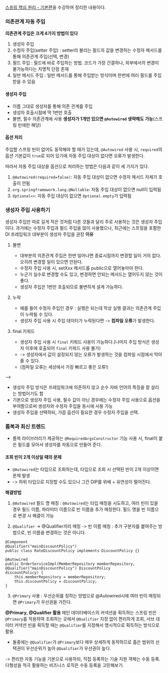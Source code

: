 [스프링 핵심 원리 - 기본편](https://www.inflearn.com/course/%EC%8A%A4%ED%94%84%EB%A7%81-%ED%95%B5%EC%8B%AC-%EC%9B%90%EB%A6%AC-%EA%B8%B0%EB%B3%B8%ED%8E%B8)을 수강하며 정리한 내용이다.


### 의존관계 자동 주입

**의존관계 주입은 크게 4가지 방법이 있다**
1. 생성자 주입
2. 수정자 주입(setter 주입)
: setter라 불리는 필드의 값을 변경하는 수정자 메서드를 통해 의존관계 주입(선택, 변경)
3. 필드 주입
: 필드에 바로 주입하는 방법. 코드가 가장 간결하나, 외부에서의 변경이 불가능하다는 치명적 단점 존재
4. 일반 메서드 주입
: 일반 메서드를 통해 주입받는 방식이며 한번에 여러 필드를 주입받을 수 있음

#### 생성자 주입
* 이름 그대로 생성자를 통해 의존 관계를 주입
* 생성자 호출시점에 딱 1번만 호출
* 불변, 필수 의존관계에 사용
**생성자가 1개만 있으면 ```@Autowired``` 생략해도 가능**(스프링 빈에만 해당)


#### 옵션 처리
주입할 스프링 빈이 없어도 동작해야 할 때가 있는데, ```@Autowired``` 사용 시, ```required```의 옵션 기본값이 ```true```로 되어 있기에 자동 주입 대상이 없다면 오류가 발생한다.

따라서 자동 주입 대상을 옵션으로 처리하는 방법은 다음과 같이 세 가지가 있다.
1. ```@Autowired(required=false)```: 자동 주입 대상이 없으면 수정자 메서드 자체가 호출이 안됨
2. ```org.springframework.lang.@Nullable```: 자동 주입 대상이 없으면 null이 입력됨
3. ```Optional<>```: 자동 주입 대상이 없으면 ```Optional.empty```가 입력됨


### 생성자 주입 사용하기

생성자 주입만 따로 길게 적은 것처럼 다른 것들과 달리 주로 사용하는 것은 생성자 주입이다.
과거에는 수정자 주입과 필드 주입을 많이 사용했으나, 최근에는 스프링을 포함한 DI 프레임워크 대부분이 생성자 주입을 권장
**이유**
1. 불변
    - 대부분의 의존관계 주입은 한번 일어나면 종료시점까지 변경할 일이 거의 없다. 오히려 변경할 일이 있으면 안된다.
    - 수정자 주입 사용 시, setXxx 메서드를 public으로 열어놓아야 한다.
    - 누군가 실수로 변경할 수도 있고, 변경하면 안되는 메서드는 열어두지 않는 것이 좋다.
    - 생성자 주입은 1번만 호출되므로 불변하게 설계 가능하다.

2. 누락
    - 예를 들어 수정자 주입인 경우 : 실행은 되는데 막상 실행 결과는 의존관계 주입이 누락될 수 있다.
    - 생성자 주입 사용 시 주입 데이터가 누락된다면 -> **컴파일 오류**가 발생한다. 

3. final 키워드
    - 생성자 주입 사용 시 ```final``` 키워드 사용이 가능하다.(나머지 주입 방식은 생성자 이후에 호출되어 ```final``` 키워드 사용 불가)
    - -> 생성자에서 값이 설정되지 않는 오류가 발생하는 것을 컴파일 시점에서 막아줄 수 있다.
    - (컴파일 오류는 세상에서 가장 빠르고 좋은 오류!)

-->
* 생성자 주입 방식은 프레임워크에 의존하지 않고 순수 자바 언어의 특징을 잘 살리는 방법이기도 함
* 기본으로 생성자 주입 사용, 필수 값이 아닌 경우에는 수정자 주입 사용으로 옵션을 부여함으로써 생성자와 수정자 주입을 동시에 사용 가능
* 생성자 주입을 선택하되, 가끔 옵션이 필요한 경우 수정자 주입을 선택.


### 롬복과 최신 트렌드

* 롬복 라이브러리가 제공하는 ```@RequiredArgsConstructor``` 기능 사용 시, final이 붙은 필드를 모아서 생성자를 자동으로 만들어 준다.


#### 조회 빈이 2개 이상일 때의 문제

* ```@Autowired```는 타입으로 조회하는데, 타입으로 조회 시 선택된 빈이 2개 이상이면 문제 발생
* -> 하위 타입으로 지정할 수도 있으나 그건 DIP를 위배 + 유연성이 떨어진다.

**해결방법**
1. ```@Autowired``` 필드 명 매칭
: ```@Autowired```는 타입 매칭을 시도하고, 여러 빈이 있을 경우 필드 이름, 파라미터 이름으로 빈 이름을 추가 매칭한다. 필드 명을 빈 이름으로 변경 시 해결이 가능

2. ```@Qualifier``` -> @Qualifier끼리 매칭 -> 빈 이름 매칭
: 추가 구분자를 붙여주는 방법으로, 빈 이름을 변경하는 것은 아니다.
```
@Component
@Qualifier("mainDiscountPolicy")
public class RateDiscountPolicy implements DiscountPolicy {}
```
```
@Autowired
public OrderServiceImpl(MemberRepository memberRepository, 
@Qualifier("mainDiscountPolicy") DiscountPolicy
discountPolicy) {
    this.memberRepository = memberRepository;
    this.discountPolicy = discountPolicy;
}
```

3. ```@Primary``` 사용
: 우선순위를 정하는 방법으로 @Autowired시에 여러 빈이 매칭되면 ```@Primary```가 우선권을 가진다.

**@Primary, @Qualifier 활용**
메인 데이터베이스의 커넥션을 획득하는 스프링 빈은 ```@Primary```를 적용하여 조회하는 곳에서 ```@Qualifier``` 지정 없이 편리하게 조회,
서브 데이터 커넥션 빈을 획득할 때는 ```@Qualifier```를 지정해서 명시적으로 획득하는 방식으로 활용.

* 둘중에는 ```@Qualifier```가 ```@Primary```보다 매우 상세하게 동작하므로 좁은 범위의 선택권이 우선순위가 높아 ```@Qualifier```가 우선권이 높다.


->
편리한 자동 기능을 기본으로 사용하되,
직접 등록하는 기술 지원 객체는 수동 등록.
다형성을 적극 활용하는 비즈니스 로직은 수동 등록을 고민해보기.